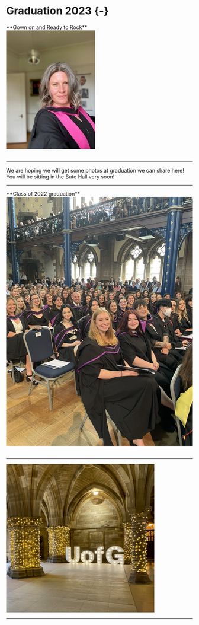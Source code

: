 # Graduation 2023 {-}

<div>
<span style = "float: left;">**Gown on and Ready to Rock**</span>
<br>
<img src="images/gowns.jpg"> 
</div>


<div>
<br>
</div>

---

We are hoping we will get some photos at graduation we can share here! You will be sitting in the Bute Hall very soon!

---


<div>
<span style = "float: left;">**Class of 2022 graduation**</span>
<br>
<img src="images/class_of_2022.jpeg"> 
</div>


<div>
<br>
</div>

---

<img src="images/UofGGrad.png" style="width: 400px;">

---
